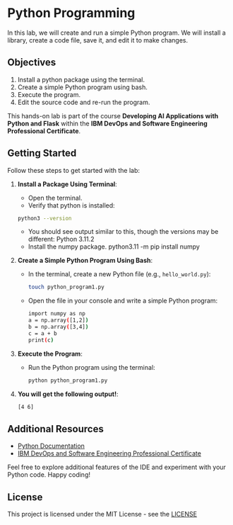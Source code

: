 # Python Programming 

In this lab, we will create and run a simple Python program. We will install a library, create a code file, save it, and edit it to make changes.

## Objectives

1. Install a python package using the terminal.
2. Create a simple Python program using bash.
3. Execute the program.
4. Edit the source code and re-run the program.

This hands-on lab is part of the course **Developing AI Applications with Python and Flask** within the **IBM DevOps and Software Engineering Professional Certificate**.

## Getting Started

Follow these steps to get started with the lab:

1. **Install a Package Using Terminal**:
   - Open the terminal.
   - Verify that python is installed:
   ```bash
   python3 --version
   ```
   - You should see output similar to this, though the versions may be different:
    Python 3.11.2
   - Install the numpy package.
     python3.11 -m pip install numpy

2. **Create a Simple Python Program Using Bash**:
   - In the terminal, create a new Python file (e.g., `hello_world.py`):
     ```bash
     touch python_program1.py
     ```
   - Open the file in your console and write a simple Python program:
     ```bash
     import numpy as np
     a = np.array([1,2])
     b = np.array([3,4])
     c = a + b
     print(c)
     ```
     
3. **Execute the Program**:
   - Run the Python program using the terminal:
     ```bash
     python python_program1.py
     ```

4. **You will get the following output!**:
     ```bash
     [4 6]
     ```

## Additional Resources

- [Python Documentation](https://docs.python.org/3/)
- [IBM DevOps and Software Engineering Professional Certificate](https://www.ibm.com/training/certification/)

Feel free to explore additional features of the IDE and experiment with your Python code. Happy coding!

## License

This project is licensed under the MIT License - see the [LICENSE](LICENSE) 
